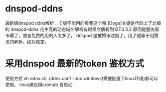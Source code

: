 # dnspod-ddns
最新版dnspod ddns解析，旧版不能用的看我这个哦
[Doge]关键是代码上了北极的
dnspod-ddns 花生壳的动态域名解析有时候会解析到127.0.0.2 原因是服务器卡爆了，或者免费的用的人太多了，
dnspod 是被腾讯收购了，用了他等于用腾讯的解析，绝对稳定，
# 采用dnspod 最新的token 鉴权方式
使用方式 sh ddns.sh ./ddns.conf
linux windows(需要配置下linux环境)都可以使用，
linux建议用crontab 自启动
